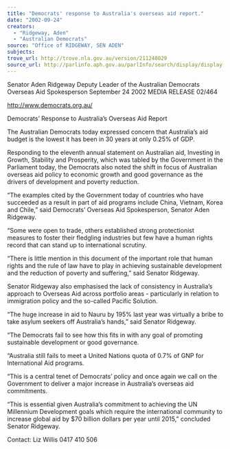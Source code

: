 ```yaml
---
title: "Democrats' response to Australia's overseas aid report."
date: "2002-09-24"
creators:
  - "Ridgeway, Aden"
  - "Australian Democrats"
source: "Office of RIDGEWAY, SEN ADEN"
subjects:
trove_url: http://trove.nla.gov.au/version/211248029
source_url: http://parlinfo.aph.gov.au/parlInfo/search/display/display.w3p;query=Id%3A%22media/pressrel/DNH76%22
---
```


 Senator Aden Ridgeway  Deputy Leader of the Australian Democrats Overseas Aid Spokesperson September 24 2002              MEDIA RELEASE                                    02/464

 http://www.democrats.org.au/

 Democrats’ Response to Australia’s Overseas Aid Report

 The Australian Democrats today expressed concern that Australia’s aid budget is the lowest it has been in 30 years at only 0.25% of GDP.

 Responding to the eleventh annual statement on Australian aid, Investing in Growth, Stability and Prosperity, which was tabled by the Government in the Parliament today, the Democrats also noted the shift in focus of Australian overseas aid policy to economic growth and good governance as the drivers of development and poverty reduction.

 “The examples cited by the Government today of countries who have succeeded as a result in part of  aid  programs  include  China,  Vietnam,  Korea  and  Chile,”  said  Democrats’  Overseas  Aid Spokesperson, Senator Aden Ridgeway.

 “Some were open to trade, others established strong protectionist measures to foster their fledgling industries but few have a human rights record that can stand up to international scrutiny.

 “There is little mention in this document of the important role that human rights and the rule of law have to play in achieving sustainable development and the reduction of poverty and suffering,” said Senator Ridgeway.

 Senator Ridgeway also emphasised the lack of consistency in Australia’s approach to Overseas Aid across  portfolio  areas  -  particularly  in  relation  to  immigration  policy  and  the  so-called  Pacific Solution.

 “The huge increase in aid to Nauru by 195% last year was virtually a bribe to take asylum seekers off Australia’s hands,” said Senator Ridgeway.

 “The Democrats fail to see how this fits in with any goal of promoting sustainable development or good governance.

 “Australia still fails to meet a United Nations quota of 0.7% of GNP for International Aid programs.

 “This is a central tenet of Democrats’ policy and once again we call on the Government to deliver a major increase in Australia’s overseas aid commitments.

 “This  is  essential  given  Australia’s  commitment  to  achieving  the  UN  Millennium  Development goals  which  require  the  international  community to  increase  global  aid  by $70  billion  dollars  per year until 2015,” concluded Senator Ridgeway.

 Contact: Liz Willis 0417 410 506

